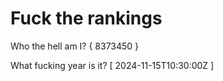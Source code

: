 # Fuck the rankings

Who the hell am I?
{ 8373450 }

What fucking year is it?
[ 2024-11-15T10:30:00Z ]
